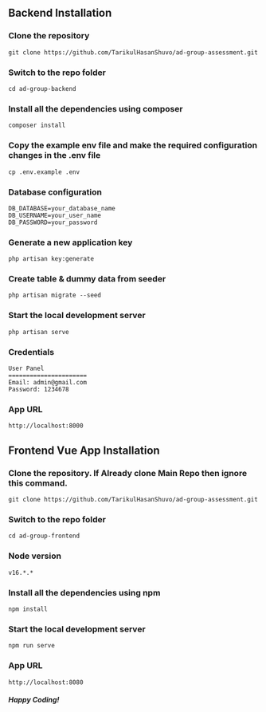 

## Backend Installation

### Clone the repository

    git clone https://github.com/TarikulHasanShuvo/ad-group-assessment.git

### Switch to the repo folder

    cd ad-group-backend

### Install all the dependencies using composer

    composer install

### Copy the example env file and make the required configuration changes in the .env file

    cp .env.example .env

### Database configuration

    DB_DATABASE=your_database_name
    DB_USERNAME=your_user_name
    DB_PASSWORD=your_password

### Generate a new application key 

    php artisan key:generate


### Create table & dummy data from seeder

    php artisan migrate --seed


### Start the local development server

    php artisan serve

### Credentials

    User Panel 
    ======================
    Email: admin@gmail.com 
    Password: 1234678

### App URL

    http://localhost:8000




## Frontend Vue App Installation

### Clone the repository. If Already clone Main Repo then ignore this command.

    git clone https://github.com/TarikulHasanShuvo/ad-group-assessment.git

### Switch to the repo folder

    cd ad-group-frontend

### Node version

    v16.*.*

### Install all the dependencies using npm

    npm install

### Start the local development server

    npm run serve

### App URL

    http://localhost:8080


##### Happy Coding!
